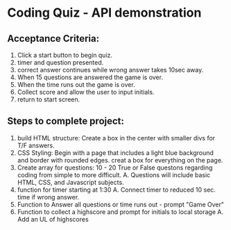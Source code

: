 # Coding Quiz - API demonstration

## Acceptance Criteria:

1. Click a start button to begin quiz.
2. timer and question presented.
3. correct answer continues while wrong answer takes 10sec away.
4. When 15 questions are answered the game is over.
5. When the time runs out the game is over. 
6. Collect score and allow the user to input initials.
7. return to start screen.




## Steps to complete project:

1. build HTML structure: 
     Create a box in the center with smaller divs for T/F answers.
2. CSS Styling: 
    Begin with a page that includes a light blue background and border with rounded edges.
    creat a box for everything on the page.                           
3. Create array for questions: 10 - 20 True or False questons regarding coding from simple to more difficult. 
     A. Questions will include basic HTML, CSS, and Javascript subjects.
4. function for timer starting at 1:30
     A. Connect timer to reduced 10 sec. time if wrong answer.
5. Function to Answer all questions or time runs out - prompt "Game Over"
7. Function to collect a highscore and prompt for initials to local storage
     A. Add an UL of highscores
